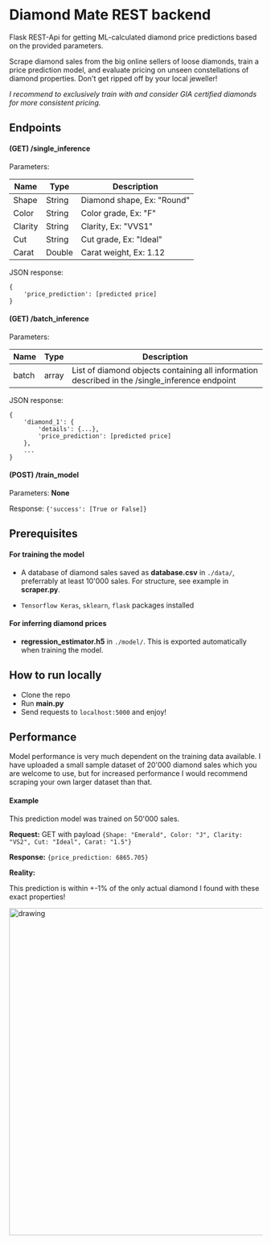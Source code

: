 # Diamond Mate REST backend

Flask REST-Api for getting ML-calculated diamond price predictions based on the provided parameters.

Scrape diamond sales from the big online sellers of loose diamonds, train a price prediction model, and evaluate pricing on unseen constellations of diamond properties. Don't get ripped off by your local jeweller!

*I recommend to exclusively train with and consider GIA certified diamonds for more consistent pricing.*

## Endpoints

#### (GET) /single_inference
Parameters:

| Name    | Type   | Description                |
|---------|--------|----------------------------|
| Shape   | String | Diamond shape, Ex: "Round" |
| Color   | String | Color grade, Ex: "F"       |
| Clarity | String | Clarity, Ex: "VVS1"        |
| Cut     | String | Cut grade, Ex: "Ideal"     |
| Carat   | Double | Carat weight, Ex: 1.12     |

JSON response:
```
{
    'price_prediction': [predicted price]
}
```

#### (GET) /batch_inference

Parameters:

| Name    | Type   | Description                |
|---------|--------|----------------------------|
| batch   | array  | List of diamond objects containing all information described in the /single_inference endpoint |

JSON response:
```
{
    'diamond_1': {
        'details': {...},
        'price_prediction': [predicted price]
    },
    ...
}
```

#### (POST) /train_model

Parameters: **None**

Response: ```{'success': [True or False]}```

## Prerequisites
#### For training the model
- A database of diamond sales saved as **database.csv** in ```./data/```, preferrably  at least 10'000 sales. For structure, see example in **scraper.py**.

- ```Tensorflow Keras```, ```sklearn```, ```flask``` packages installed

#### For inferring diamond prices

- **regression_estimator.h5** in ```./model/```. This is exported automatically when training the model.

## How to run locally
- Clone the repo
- Run **main.py**
- Send requests to ```localhost:5000``` and enjoy!



## Performance

Model performance is very much dependent on the training data available. I have uploaded a small sample dataset of 20'000 diamond sales which you are welcome to use, but for increased performance I would recommend scraping your own larger dataset than that.

#### Example
This prediction model was trained on 50'000 sales.

**Request:** GET with payload
```{Shape: "Emerald", Color: "J", Clarity: "VS2", Cut: "Ideal", Carat: "1.5"}```

**Response:** ```{price_prediction: 6865.705}```

**Reality:**

This prediction is within +-1% of the only actual diamond I found with these exact properties!

<img src="./readme_assets/example_diamond_border.png" alt="drawing" width="650"/>
